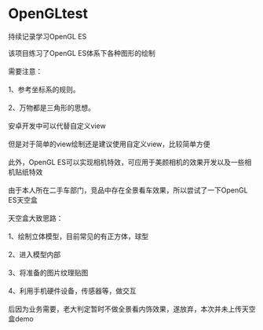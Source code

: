 # OpenGLtest
持续记录学习OpenGL ES

该项目练习了OpenGL ES体系下各种图形的绘制<br>  
需要注意：<br>  
1、参考坐标系的规则。<br>  
2、万物都是三角形的思想。<br>  
安卓开发中可以代替自定义view <br>  
但是对于简单的view绘制还是建议使用自定义view，比较简单方便 <br>  
此外，OpenGL ES可以实现相机特效，可应用于美颜相机的效果开发以及一些相机贴纸特效<br>  
由于本人所在二手车部门，竞品中存在全景看车效果，所以尝试了一下OpenGL ES天空盒<br>  
天空盒大致思路：<br>  
1、绘制立体模型，目前常见的有正方体，球型<br>  
2、进入模型内部<br>  
3、将准备的图片纹理贴图<br>  
4、利用手机硬件设备，传感器等，做交互<br>  
后因为业务需要，老大判定暂时不做全景看内饰效果，遂放弃，本次并未上传天空盒demo
